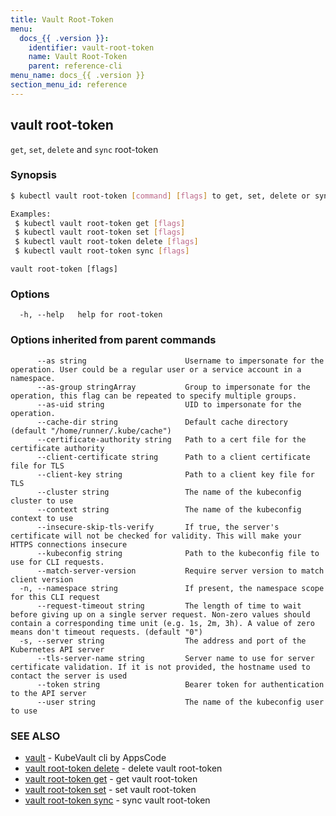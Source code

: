 ```yaml
---
title: Vault Root-Token
menu:
  docs_{{ .version }}:
    identifier: vault-root-token
    name: Vault Root-Token
    parent: reference-cli
menu_name: docs_{{ .version }}
section_menu_id: reference
---
```

## vault root-token

`get`, `set`, `delete` and `sync` root-token

### Synopsis

```bash
$ kubectl vault root-token [command] [flags] to get, set, delete or sync vault root-token

Examples:
 $ kubectl vault root-token get [flags]
 $ kubectl vault root-token set [flags]
 $ kubectl vault root-token delete [flags]
 $ kubectl vault root-token sync [flags]
```

```
vault root-token [flags]
```

### Options

```
  -h, --help   help for root-token
```

### Options inherited from parent commands

```
      --as string                      Username to impersonate for the operation. User could be a regular user or a service account in a namespace.
      --as-group stringArray           Group to impersonate for the operation, this flag can be repeated to specify multiple groups.
      --as-uid string                  UID to impersonate for the operation.
      --cache-dir string               Default cache directory (default "/home/runner/.kube/cache")
      --certificate-authority string   Path to a cert file for the certificate authority
      --client-certificate string      Path to a client certificate file for TLS
      --client-key string              Path to a client key file for TLS
      --cluster string                 The name of the kubeconfig cluster to use
      --context string                 The name of the kubeconfig context to use
      --insecure-skip-tls-verify       If true, the server's certificate will not be checked for validity. This will make your HTTPS connections insecure
      --kubeconfig string              Path to the kubeconfig file to use for CLI requests.
      --match-server-version           Require server version to match client version
  -n, --namespace string               If present, the namespace scope for this CLI request
      --request-timeout string         The length of time to wait before giving up on a single server request. Non-zero values should contain a corresponding time unit (e.g. 1s, 2m, 3h). A value of zero means don't timeout requests. (default "0")
  -s, --server string                  The address and port of the Kubernetes API server
      --tls-server-name string         Server name to use for server certificate validation. If it is not provided, the hostname used to contact the server is used
      --token string                   Bearer token for authentication to the API server
      --user string                    The name of the kubeconfig user to use
```

### SEE ALSO

* [vault](/docs/reference/cli/vault.md)	 - KubeVault cli by AppsCode
* [vault root-token delete](/docs/reference/cli/vault_root-token_delete.md)	 - delete vault root-token
* [vault root-token get](/docs/reference/cli/vault_root-token_get.md)	 - get vault root-token
* [vault root-token set](/docs/reference/cli/vault_root-token_set.md)	 - set vault root-token
* [vault root-token sync](/docs/reference/cli/vault_root-token_sync.md)	 - sync vault root-token

